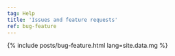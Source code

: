 ```yaml
---
tag: Help
title: 'Issues and feature requests'
ref: bug-feature
---
```


{% include posts/bug-feature.html lang=site.data.mg %}

